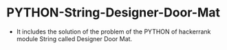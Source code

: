 # PYTHON-String-Designer-Door-Mat
- It includes the solution of the problem of the PYTHON of hackerrank module String called Designer Door Mat.
